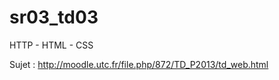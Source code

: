 sr03_td03
=========

HTTP - HTML - CSS

Sujet : http://moodle.utc.fr/file.php/872/TD_P2013/td_web.html
